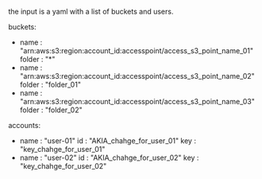 the input is a yaml with a list of buckets and users.

buckets:
  - name   : "arn:aws:s3:region:account_id:accesspoint/access_s3_point_name_01"
    folder : "*"
  - name   : "arn:aws:s3:region:account_id:accesspoint/access_s3_point_name_02"
    folder : "folder_01"
  - name   : "arn:aws:s3:region:account_id:accesspoint/access_s3_point_name_03"
    folder : "folder_02"

accounts:
  - name   : "user-01"
    id     : "AKIA_chahge_for_user_01"
    key    : "key_chahge_for_user_01"
  - name   : "user-02"
    id     : "AKIA_chahge_for_user_02"
    key    : "key_chahge_for_user_02"
